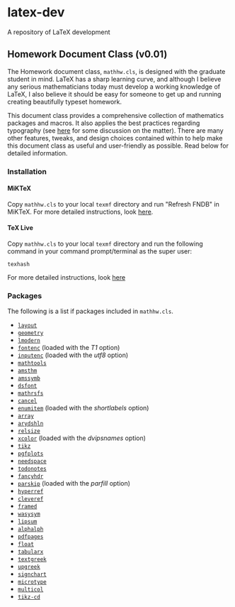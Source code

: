 # latex-dev
A repository of LaTeX development

## Homework Document Class (v0.01)
The Homework document class, `mathhw.cls`, is designed with the graduate student in mind. LaTeX has a sharp learning curve, and although I believe any serious mathematicians today must develop a working knowledge of LaTeX, I also believe it should be easy for someone to get up and running creating beautifully typeset homework. 

This document class provides a comprehensive collection of mathematics packages and macros. It also applies the best practices regarding typography (see [here](http://tex.stackexchange.com/questions/71172/why-are-default-latex-margins-so-big) for some discussion on the matter). There are many other features, tweaks, and design choices contained within to help make this document class as useful and user-friendly as possible. Read below for detailed information.

### Installation

#### MiKTeX
Copy `mathhw.cls` to your local `texmf` directory and run "Refresh FNDB" in MiKTeX. For more detailed instructions, look [here](http://tex.stackexchange.com/questions/2063/how-can-i-manually-install-a-package-on-miktex-windows).

#### TeX Live
Copy `mathhw.cls` to your local `texmf` directory and run the following command in your command prompt/terminal as the super user:

    texhash

For more detailed instructions, look [here](http://tex.stackexchange.com/questions/96976/install-custom-cls-using-tex-live-in-local-directory)

### Packages
The following is a list if packages included in `mathhw.cls`.

- [`layout`](http://www.ctan.org/pkg/layout)
- [`geometry`](http://www.ctan.org/pkg/geometry)
- [`lmodern`](https://www.ctan.org/pkg/lm?lang=en)
- [`fontenc`](http://www.ctan.org/pkg/fontenc) (loaded with the *T1* option)
- [`inputenc`](http://www.ctan.org/pkg/inputenc) (loaded with the *utf8* option)
- [`mathtools`](http://www.ctan.org/pkg/mathtools)
- [`amsthm`](http://www.ctan.org/pkg/amsthm)
- [`amssymb`](https://www.ctan.org/pkg/amsfonts?lang=en)
- [`dsfont`](https://www.ctan.org/tex-archive/fonts/doublestroke?lang=en)
- [`mathrsfs`](http://www.ctan.org/pkg/mathrsfs)
- [`cancel`](http://www.ctan.org/pkg/cancel)
- [`enumitem`](http://www.ctan.org/pkg/enumitem) (loaded with the *shortlabels* option)
- [`array`](http://www.ctan.org/pkg/array)
- [`arydshln`](http://www.ctan.org/pkg/arydshln)
- [`relsize`](http://www.ctan.org/pkg/relsize)
- [`xcolor`](http://www.ctan.org/pkg/xcolor) (loaded with the *dvipsnames* option)
- [`tikz`](http://www.texample.net/tikz/)
- [`pgfplots`](https://www.ctan.org/pkg/pgfplots?lang=en)
- [`needspace`](http://www.ctan.org/pkg/needspace)
- [`todonotes`](http://www.ctan.org/pkg/todonotes)
- [`fancyhdr`](http://www.ctan.org/pkg/fancyhdr)
- [`parskip`](http://www.ctan.org/pkg/parskip) (loaded with the *parfill* option)
- [`hyperref`](http://www.ctan.org/pkg/hyperref)
- [`cleveref`](http://www.ctan.org/pkg/cleveref)
- [`framed`](http://www.ctan.org/pkg/framed)
- [`wasysym`](http://www.ctan.org/pkg/wasysym)
- [`lipsum`](http://www.ctan.org/pkg/lipsum)
- [`alphalph`](http://www.ctan.org/pkg/alphalph)
- [`pdfpages`](http://www.ctan.org/pkg/pdfpages)
- [`float`](http://www.ctan.org/pkg/float)
- [`tabularx`](http://www.ctan.org/pkg/tabularx)
- [`textgreek`](http://www.ctan.org/pkg/textgreek)
- [`upgreek`](http://www.ctan.org/pkg/upgreek)
- [`signchart`](http://www.ctan.org/pkg/signchart)
- [`microtype`](http://www.ctan.org/pkg/microtype)
- [`multicol`](http://www.ctan.org/pkg/multicol)
- [`tikz-cd`](http://www.ctan.org/pkg/tikz-cd)
